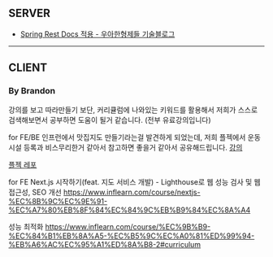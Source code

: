## SERVER
- [Spring Rest Docs 적용 - 우아한형제들 기술블로그](https://techblog.woowahan.com/2597/)
----------------
## CLIENT


### By Brandon

강의를 보고 따라만들기 보단, 커리큘럼에 나와있는 키워드를 활용해서 저희가 스스로 검색해보면서 공부하면 도움이 될거 같습니다. (전부 유료강의입니다)

for FE/BE
인프런에서 맛집지도 만들기라는걸 발견하게 되었는데, 저희 플젝에서 운동시설 등록과 비스무리한거 같아서 참고하면 좋을거 같아서 공유해드립니다.
[강의](https://www.inflearn.com/course/%EB%B9%84%EC%A0%84%EA%B3%B5-%ED%92%80%EC%8A%A4%ED%83%9D-%EB%A7%9B%EC%A7%91%EC%A7%80%EB%8F%84#curriculum)

[플젝 레포](https://github.com/mmvv11/food-map-dist-example)

for FE
Next.js 시작하기(feat. 지도 서비스 개발) - Lighthouse로 웹 성능 검사 및 웹 접근성, SEO 개선
https://www.inflearn.com/course/nextjs-%EC%8B%9C%EC%9E%91-%EC%A7%80%EB%8F%84%EC%84%9C%EB%B9%84%EC%8A%A4

성능 최적화
https://www.inflearn.com/course/%EC%9B%B9-%EC%84%B1%EB%8A%A5-%EC%B5%9C%EC%A0%81%ED%99%94-%EB%A6%AC%EC%95%A1%ED%8A%B8-2#curriculum
